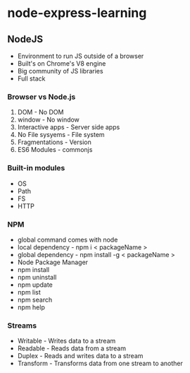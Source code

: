 # node-express-learning

## NodeJS

- Environment to run JS outside of a browser
- Built's on Chrome's V8 engine
- Big community of JS libraries
- Full stack

### Browser vs Node.js

1. DOM - No DOM
2. window - No window
3. Interactive apps - Server side apps
4. No File sysyems - File system
5. Fragmentations - Version
6. ES6 Modules - commonjs

### Built-in modules

- OS
- Path
- FS
- HTTP


### NPM 

- global command comes with node
- local dependency - npm i < packageName >
- global dependency - npm install -g < packageName >
- Node Package Manager
- npm install
- npm uninstall
- npm update
- npm list
- npm search
- npm help

### Streams

- Writable - Writes data to a stream
- Readable - Reads data from a stream
- Duplex - Reads and writes data to a stream
- Transform -   Transforms data from one stream to another